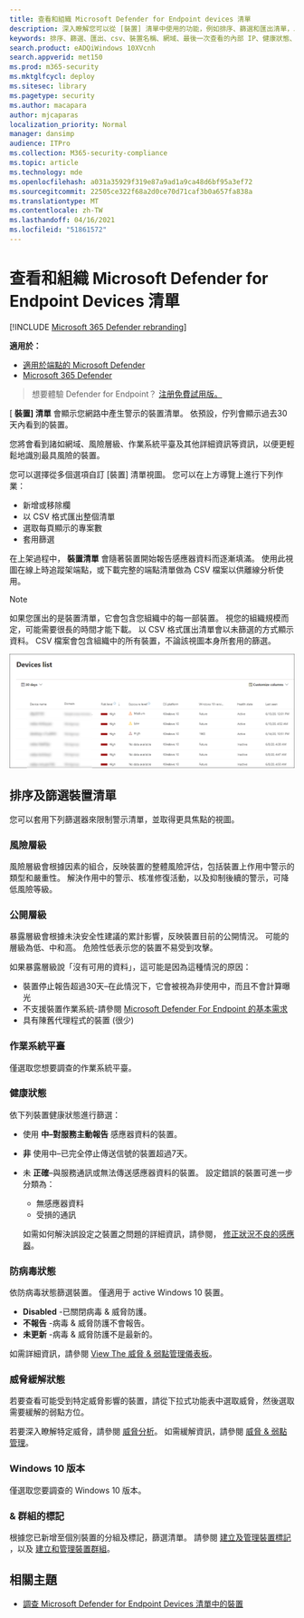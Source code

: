 ```yaml
---
title: 查看和組織 Microsoft Defender for Endpoint devices 清單
description: 深入瞭解您可以從 [裝置] 清單中使用的功能，例如排序、篩選和匯出清單，以加強調查。
keywords: 排序、篩選、匯出、csv、裝置名稱、網域、最後一次查看的內部 IP、健康狀態、作用中警示、作用中的惡意程式碼偵測、威脅類別、審閱警示、網路、連線、惡意程式碼、一般惡意程式碼、stealer、勒索軟體、攻擊、威脅、一般惡意程式碼、不需要的軟體
search.product: eADQiWindows 10XVcnh
search.appverid: met150
ms.prod: m365-security
ms.mktglfcycl: deploy
ms.sitesec: library
ms.pagetype: security
ms.author: macapara
author: mjcaparas
localization_priority: Normal
manager: dansimp
audience: ITPro
ms.collection: M365-security-compliance
ms.topic: article
ms.technology: mde
ms.openlocfilehash: a031a35929f319e87a9ad1a9ca48d6bf95a3ef72
ms.sourcegitcommit: 22505ce322f68a2d0ce70d71caf3b0a657fa838a
ms.translationtype: MT
ms.contentlocale: zh-TW
ms.lasthandoff: 04/16/2021
ms.locfileid: "51861572"
---
```

# <a name="view-and-organize-the-microsoft-defender-for-endpoint-devices-list"></a>查看和組織 Microsoft Defender for Endpoint Devices 清單

[!INCLUDE [Microsoft 365 Defender rebranding](../../includes/microsoft-defender.md)]


**適用於：**
- [適用於端點的 Microsoft Defender](https://go.microsoft.com/fwlink/p/?linkid=2154037)
- [Microsoft 365 Defender](https://go.microsoft.com/fwlink/?linkid=2118804)

> 想要體驗 Defender for Endpoint？ [注册免費試用版。](https://www.microsoft.com/microsoft-365/windows/microsoft-defender-atp?ocid=docs-wdatp-machinesview-abovefoldlink)


[ **裝置] 清單** 會顯示您網路中產生警示的裝置清單。 依預設，佇列會顯示過去30天內看到的裝置。  

您將會看到諸如網域、風險層級、作業系統平臺及其他詳細資訊等資訊，以便更輕鬆地識別最具風險的裝置。

您可以選擇從多個選項自訂 [裝置] 清單視圖。 您可以在上方導覽上進行下列作業：

- 新增或移除欄
- 以 CSV 格式匯出整個清單
- 選取每頁顯示的專案數
- 套用篩選

在上架過程中， **裝置清單** 會隨著裝置開始報告感應器資料而逐漸填滿。 使用此視圖在線上時追蹤架端點，或下載完整的端點清單做為 CSV 檔案以供離線分析使用。

>[!NOTE]
> 如果您匯出的是裝置清單，它會包含您組織中的每一部裝置。 視您的組織規模而定，可能需要很長的時間才能下載。 以 CSV 格式匯出清單會以未篩選的方式顯示資料。 CSV 檔案會包含組織中的所有裝置，不論該視圖本身所套用的篩選。

![具有裝置清單的裝置清單影像](images/device-list.png)

## <a name="sort-and-filter-the-device-list"></a>排序及篩選裝置清單

您可以套用下列篩選器來限制警示清單，並取得更具焦點的視圖。

### <a name="risk-level"></a>風險層級

風險層級會根據因素的組合，反映裝置的整體風險評估，包括裝置上作用中警示的類型和嚴重性。 解決作用中的警示、核准修復活動，以及抑制後續的警示，可降低風險等級。

### <a name="exposure-level"></a>公開層級

暴露層級會根據未決安全性建議的累計影響，反映裝置目前的公開情況。 可能的層級為低、中和高。 危險性低表示您的裝置不易受到攻擊。

如果暴露層級說「沒有可用的資料」，這可能是因為這種情況的原因：

- 裝置停止報告超過30天–在此情況下，它會被視為非使用中，而且不會計算曝光
- 不支援裝置作業系統-請參閱 [Microsoft Defender For Endpoint 的基本需求](minimum-requirements.md)
- 具有陳舊代理程式的裝置 (很少) 

### <a name="os-platform"></a>作業系統平臺

僅選取您想要調查的作業系統平臺。

### <a name="health-state"></a>健康狀態

依下列裝置健康狀態進行篩選：

- 使用 **中–對服務主動報告** 感應器資料的裝置。
- **非** 使用中–已完全停止傳送信號的裝置超過7天。
- 未 **正確**–與服務通訊或無法傳送感應器資料的裝置。 設定錯誤的裝置可進一步分類為：
  - 無感應器資料
  - 受損的通訊

  如需如何解決誤設定之裝置之問題的詳細資訊，請參閱， [修正狀況不良的感應器](fix-unhealthy-sensors.md)。

### <a name="antivirus-status"></a>防病毒狀態

依防病毒狀態篩選裝置。 僅適用于 active Windows 10 裝置。

- **Disabled** -已關閉病毒 & 威脅防護。
- **不報告** -病毒 & 威脅防護不會報告。
- **未更新** -病毒 & 威脅防護不是最新的。

如需詳細資訊，請參閱 [View The 威脅 & 弱點管理儀表板](tvm-dashboard-insights.md)。

### <a name="threat-mitigation-status"></a>威脅緩解狀態

若要查看可能受到特定威脅影響的裝置，請從下拉式功能表中選取威脅，然後選取需要緩解的弱點方位。

若要深入瞭解特定威脅，請參閱 [威脅分析](threat-analytics.md)。 如需緩解資訊，請參閱 [威脅 & 弱點管理](next-gen-threat-and-vuln-mgt.md)。

### <a name="windows-10-version"></a>Windows 10 版本

僅選取您要調查的 Windows 10 版本。

### <a name="tags--groups"></a>& 群組的標記

根據您已新增至個別裝置的分組及標記，篩選清單。 請參閱 [建立及管理裝置標記](machine-tags.md) ，以及 [建立和管理裝置群組](machine-groups.md)。

## <a name="related-topics"></a>相關主題

- [調查 Microsoft Defender for Endpoint Devices 清單中的裝置](investigate-machines.md)
